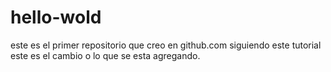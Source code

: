 # hello-wold
este es el primer repositorio que creo en github.com siguiendo este tutorial
este es el cambio o lo que se esta agregando.
